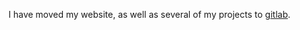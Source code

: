 I have moved my website, as well as several of my projects to [gitlab](https://papagandalf.gitlab.io).
